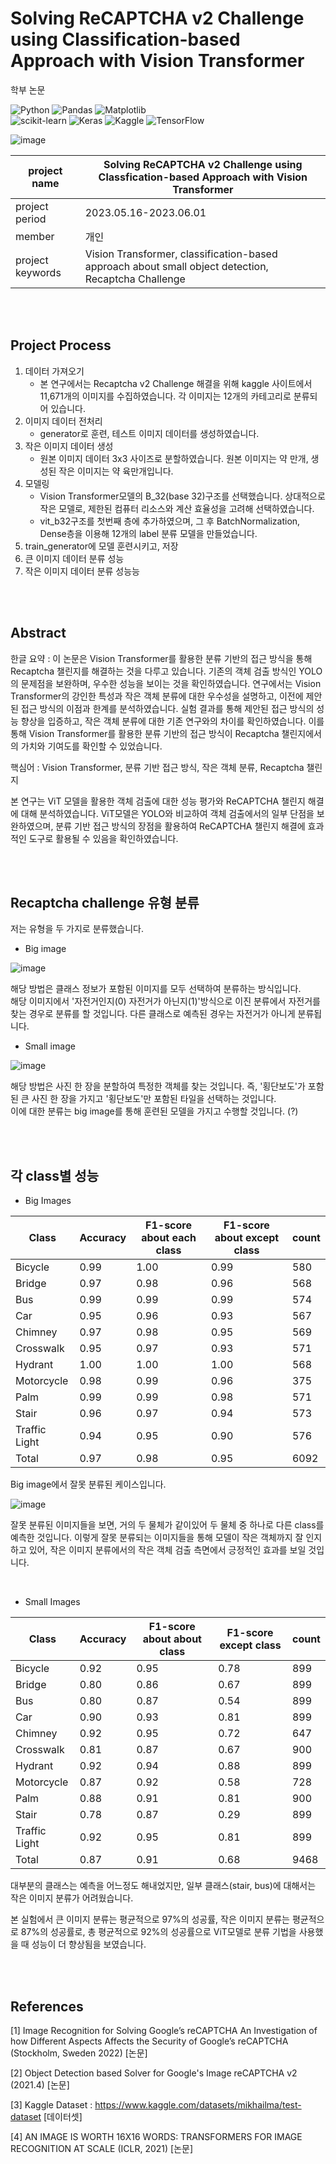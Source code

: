 # Solving ReCAPTCHA v2 Challenge using Classification-based Approach with Vision Transformer

학부 논문




![Python](https://img.shields.io/badge/python-3670A0?style=for-the-badge&logo=python&logoColor=ffdd54)   ![Pandas](https://img.shields.io/badge/pandas-%23150458.svg?style=for-the-badge&logo=pandas&logoColor=white)   ![Matplotlib](https://img.shields.io/badge/Matplotlib-%23ffffff.svg?style=for-the-badge&logo=Matplotlib&logoColor=black)  
![scikit-learn](https://img.shields.io/badge/scikit--learn-%23F7931E.svg?style=for-the-badge&logo=scikit-learn&logoColor=white)
![Keras](https://img.shields.io/badge/Keras-%23D00000.svg?style=for-the-badge&logo=Keras&logoColor=white)
![Kaggle](https://img.shields.io/badge/Kaggle-035a7d?style=for-the-badge&logo=kaggle&logoColor=white)
![TensorFlow](https://img.shields.io/badge/TensorFlow-%23FF6F00.svg?style=for-the-badge&logo=TensorFlow&logoColor=white)

![image](https://github.com/bomishot/Solving_ReCAPTCHA_v2_Challenge_with_ViT/assets/97582403/ae84d8f1-b0b1-49d8-8238-a68dc74f6b19)


| project name | Solving ReCAPTCHA v2 Challenge using Classfication-based Approach with Vision Transformer | 
| ------------ | -------------- |
| project period | 2023.05.16-2023.06.01 |
| member | 개인 | 
| project keywords | Vision Transformer, classification-based approach about small object detection, Recaptcha Challenge |

<br>
<br>

## Project Process
1. 데이터 가져오기
   * 본 연구에서는 Recaptcha v2 Challenge 해결을 위해 kaggle 사이트에서 11,671개의 이미지를 수집하였습니다. 각 이미지는 12개의 카테고리로 분류되어 있습니다.
2. 이미지 데이터 전처리
   * generator로 훈련, 테스트 이미지 데이터를 생성하였습니다.
4. 작은 이미지 데이터 생성
   * 원본 이미지 데이터 3x3 사이즈로 분할하였습니다. 원본 이미지는 약 만개, 생성된 작은 이미지는 약 육만개입니다.
5. 모델링
   * Vision Transformer모델의 B_32(base 32)구조를 선택했습니다. 상대적으로 작은 모델로, 제한된 컴퓨터 리소스와 계산 효율성을 고려해 선택하였습니다.
   * vit_b32구조를 첫번째 층에 추가하였으며, 그 후 BatchNormalization, Dense층을 이용해 12개의 label 분류 모델을 만들었습니다.
6. train_generator에 모델 훈련시키고, 저장
7. 큰 이미지 데이터 분류 성능
8. 작은 이미지 데이터 분류 성능능
  
<br>
<br>
  
## Abstract

한글 요약 : 이 논문은 Vision Transformer를 활용한 분류 기반의 접근 방식을 통해 Recaptcha 챌린지를 해결하는 것을 다루고 있습니다. 기존의 객체 검출 방식인 YOLO의 문제점을 보완하며, 우수한 성능을 보이는 것을 확인하였습니다. 연구에서는 Vision Transformer의 강인한 특성과 작은 객체 분류에 대한 우수성을 설명하고, 이전에 제안된 접근 방식의 이점과 한계를 분석하였습니다. 실험 결과를 통해 제안된 접근 방식의 성능 향상을 입증하고, 작은 객체 분류에 대한 기존 연구와의 차이를 확인하였습니다. 이를 통해 Vision Transformer를 활용한 분류 기반의 접근 방식이 Recaptcha 챌린지에서의 가치와 기여도를 확인할 수 있었습니다.


핵심어 : Vision Transformer, 분류 기반 접근 방식, 작은 객체 분류, Recaptcha 챌린지




본 연구는 ViT 모델을 활용한 객체 검출에 대한 성능 평가와 ReCAPTCHA 챌린지 해결에 대해 분석하였습니다. ViT모델은 YOLO와 비교하여 객체 검출에서의 일부 단점을 보완하였으며, 분류 기반 접근 방식의 장점을 활용하여 ReCAPTCHA 챌린지 해결에 효과적인 도구로 활용될 수 있음을 확인하였습니다.
  
<br>
<br>
    
## Recaptcha challenge 유형 분류

저는 유형을 두 가지로 분류했습니다. 

* Big image

![image](https://github.com/bomishot/Solving_ReCAPTCHA_v2_Challenge_with_ViT/assets/97582403/f0be1e64-917d-4969-8178-d0e9c229c376)

해당 방법은 클래스 정보가 포함된 이미지를 모두 선택하여 분류하는 방식입니다.  
해당 이미지에서 '자전거인지(0) 자전거가 아닌지(1)'방식으로 이진 분류에서 자전거를 찾는 경우로 분류를 할 것입니다. 다른 클래스로 예측된 경우는 자전거가 아니게 분류됩니다.

* Small image

![image](https://github.com/bomishot/Solving_ReCAPTCHA_v2_Challenge_with_ViT/assets/97582403/149df818-27a8-47f1-914a-e8bc6eff4ba5)

해당 방법은 사진 한 장을 분할하여 특정한 객체를 찾는 것입니다. 즉, '횡단보도'가 포함된 큰 사진 한 장을 가지고 '횡단보도'만 포함된 타일을 선택하는 것입니다.  
이에 대한 분류는 big image를 통해 훈련된 모델을 가지고 수행할 것입니다. (?)


<br>
<br>
  
## 각 class별 성능
* Big Images

| Class          | Accuracy | F1-score about each class | F1-score about except class | count |
|----------------|----------|------------------|------------------|---------|
| Bicycle        |   0.99   |      1.00        |      0.99        | 580 |
| Bridge         |   0.97   |      0.98        |      0.96        | 568 |
| Bus            |   0.99   |      0.99        |      0.99        | 574 |
| Car            |   0.95   |      0.96        |      0.93        | 567 |
| Chimney        |   0.97   |      0.98        |      0.95        |569|
| Crosswalk      |   0.95   |      0.97        |      0.93        |571|
| Hydrant        |   1.00   |      1.00        |      1.00        |568|
| Motorcycle     |   0.98   |      0.99        |      0.96        | 375|
| Palm           |   0.99   |      0.99        |      0.98        | 571|
| Stair          |   0.96   |      0.97        |      0.94        | 573|
| Traffic Light  |   0.94   |      0.95        |      0.90        | 576|
| Total          |   0.97   |      0.98        |      0.95        | 6092 |

Big image에서 잘못 분류된 케이스입니다. 

![image](https://github.com/bomishot/Solving_ReCAPTCHA_v2_Challenge_with_ViT/assets/97582403/9529eac0-70cb-4886-a813-806ce453f2f1)

잘못 분류된 이미지들을 보면, 거의 두 물체가 같이있어 두 물체 중 하나로 다른 class를 예측한 것입니다.
이렇게 잘못 분류되는 이미지들을 통해 모델이 작은 객체까지 잘 인지하고 있어, 작은 이미지 분류에서의 작은 객체 검출 측면에서 긍정적인 효과를 보일 것입니다.

<br>


* Small Images

| Class          | Accuracy | F1-score about about class | F1-score except class | count |
|----------------|----------|------------------|------------------|--|
| Bicycle        |   0.92   |      0.95        |      0.78        |899|
| Bridge         |   0.80   |      0.86        |      0.67        |899|
| Bus            |   0.80   |      0.87        |      0.54        |899|
| Car            |   0.90   |      0.93        |      0.81        |899|
| Chimney        |   0.92   |      0.95        |      0.72        |647|
| Crosswalk      |   0.81   |      0.87        |      0.67        |900|
| Hydrant        |   0.92   |      0.94        |      0.88        |899|
| Motorcycle     |   0.87   |      0.92        |      0.58        |728|
| Palm           |   0.88   |      0.91        |      0.81        |900|
| Stair          |   0.78   |      0.87        |      0.29        |899|
| Traffic Light  |   0.92   |      0.95        |      0.81        |899|
| Total          |   0.87   |      0.91        |      0.68        |9468|



대부분의 클래스는 예측을 어느정도 해내었지만, 일부 클래스(stair, bus)에 대해서는 작은 이미지 분류가 어려웠습니다.


본 실험에서 큰 이미지 분류는 평균적으로 97%의 성공률, 작은 이미지 분류는 평균적으로 87%의 성공률로, 총 평균적으로 92%의 성공률으로 ViT모델로 분류 기법을 사용했을 때 성능이 더 향상됨을 보였습니다.



<br>
<br>


## References
[1] Image Recognition for Solving Google’s reCAPTCHA An Investigation of how Different Aspects Affects the Security of Google’s reCAPTCHA  (Stockholm, Sweden 2022) [논문]

[2] Object Detection based Solver for Google's Image reCAPTCHA v2 (2021.4) [논문]

[3] Kaggle Dataset : https://www.kaggle.com/datasets/mikhailma/test-dataset [데이터셋]

[4] AN IMAGE IS WORTH 16X16 WORDS: TRANSFORMERS FOR IMAGE RECOGNITION AT SCALE (ICLR, 2021) [논문]



